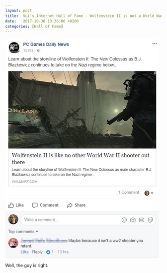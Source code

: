```yaml
---
layout: post
title:  Sui's Internet Hall of Fame - Wolfenstein II is not a World War II Shooter
date:   2017-10-30 13:36:00 +0200
categories: [Hall Of Fame]
---
```

![bioware_vs_anon_got_bored.png](/images/hall_of_fame/wolfenstein2_not_wwii_shooter.jpg)

Well, the guy is right.
